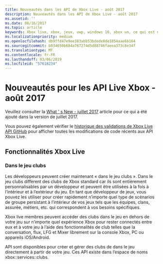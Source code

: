 ```yaml
---
title: Nouveautés dans les API de Xbox Live - août 2017
description: Nouveautés dans les API de Xbox Live - août 2017
ms.assetid: ''
ms.date: 08/16/2017
ms.topic: article
keywords: Xbox live, xbox, jeux, uwp, windows 10, xbox un, ce qui est nouveau, août 2017
ms.localizationpriority: medium
ms.openlocfilehash: db9ffd47e9ee383abb53bdede8de1854aae6b164
ms.sourcegitcommit: b034650b684a767274d5d88746faeea373c8e34f
ms.translationtype: MT
ms.contentlocale: fr-FR
ms.lasthandoff: 03/06/2019
ms.locfileid: "57618234"
---
```

# <a name="whats-new-for-the-xbox-live-apis---august-2017"></a>Nouveautés pour les API Live Xbox - août 2017

Veuillez consulter la [What ' s New - juillet 2017](1707-whats-new.md) article pour ce qui a été ajouté dans la version de juillet 2017.

Vous pouvez également vérifier le [historique des validations de Xbox Live API GitHub](https://github.com/Microsoft/xbox-live-api/commits/master) pour afficher toutes les modifications de code récents aux API Xbox Live.

## <a name="xbox-live-features"></a>Fonctionnalités Xbox Live

### <a name="in-game-clubs"></a>Dans le jeu clubs

Les développeurs peuvent créer maintenant « dans le jeu clubs ». Dans le jeu clubs diffèrent des clubs de Xbox standard car ils sont entièrement personnalisables par un développeur et peuvent être utilisées à la fois à l’intérieur et à l’extérieur du jeu. En tant que développeur de jeux, vous pouvez les utiliser pour créer rapidement n’importe quel type de scénarios de groupe persistant à l’intérieur de vos jeux tels que les équipes, clans, assurée, métiers, etc. qui correspondent à vos besoins spécifiques.

Xbox live membres peuvent accéder des clubs dans le jeu en dehors de votre jeu sur n’importe quel expérience Xbox pour rester connectés entre eux et à votre jeu à l’aide des fonctionnalités de club telles que la conversation, flux, LFG et Mixer librement sur la console Xbox, PC ou appareils iOS/Android.

API sont disponibles pour créer et gérer des clubs de dans le jeu directement à partir de votre jeu. Ces API existe dans l’espace de noms xbox::services::clubs.
